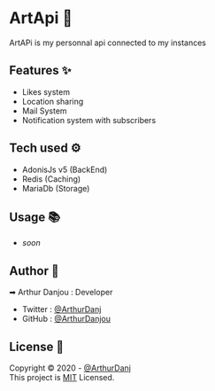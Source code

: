 # ArtApi 🧠

ArtAPi is my personnal api connected to my instances

## Features ✨

- Likes system
- Location sharing
- Mail System
- Notification system with subscribers

## Tech used ⚙

- AdonisJs v5 (BackEnd)
- Redis (Caching)
- MariaDb (Storage)

## Usage 📚

- *soon*

## Author 👤
➡ Arthur Danjou : Developer
- Twitter : [@ArthurDanj](https://twitter.com/ArthurDanj)
- GitHub : [@ArthurDanjou](https://github.com/ArthurDanjou)

## License 📑
Copyright © 2020 - [@ArthurDanj](https://arthurdanjou.fr) \
This project is [MIT](https://github.com/ArthurDanjou/artapi/blob/master/LICENSE) Licensed.
